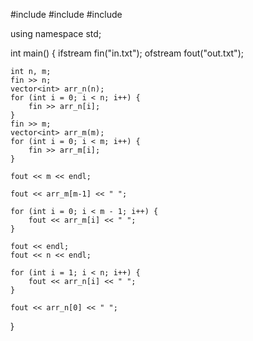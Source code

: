 #include <iostream>
#include <fstream>
#include <vector>

using namespace std;

int main() {
    ifstream fin("in.txt");
    ofstream fout("out.txt");

    int n, m;
    fin >> n;
    vector<int> arr_n(n);
    for (int i = 0; i < n; i++) {
        fin >> arr_n[i];
    }
    fin >> m;
    vector<int> arr_m(m);
    for (int i = 0; i < m; i++) {
        fin >> arr_m[i];
    }

    fout << m << endl;
    
    fout << arr_m[m-1] << " ";

    for (int i = 0; i < m - 1; i++) {
        fout << arr_m[i] << " ";
    }

    fout << endl;
    fout << n << endl;

    for (int i = 1; i < n; i++) {
        fout << arr_n[i] << " ";
    }

    fout << arr_n[0] << " ";
}